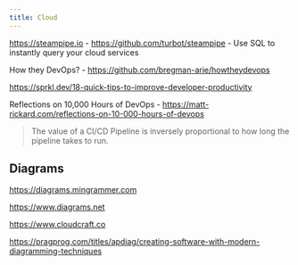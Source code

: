 ```yaml
---
title: Cloud
---
```


https://steampipe.io - https://github.com/turbot/steampipe - Use SQL to instantly query your cloud services

How they DevOps? - https://github.com/bregman-arie/howtheydevops

https://sprkl.dev/18-quick-tips-to-improve-developer-productivity

Reflections on 10,000 Hours of DevOps - https://matt-rickard.com/reflections-on-10-000-hours-of-devops

> The value of a CI/CD Pipeline is inversely proportional to how long the pipeline takes to run.

## Diagrams

https://diagrams.mingrammer.com

https://www.diagrams.net

https://www.cloudcraft.co

https://pragprog.com/titles/apdiag/creating-software-with-modern-diagramming-techniques
